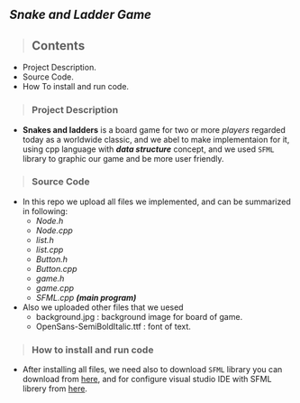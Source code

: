 ## *Snake and Ladder Game*
> ## Contents
* Project Description.
* Source Code.
* How To install and run code.

> ### Project Description
 * **Snakes and ladders** is a board game for two or more _players_ regarded today as a worldwide classic, and we abel to make implementaion for it, using cpp      language with **_data structure_** concept, and we used `SFML` library to graphic our game and be more user friendly.
> ### Source Code
  * In this repo we upload all files we implemented, and can be summarized in following:
     * _Node.h_
     * _Node.cpp_
     * _list.h_
     * _list.cpp_
     * _Button.h_
     * _Button.cpp_
     * _game.h_
     * _game.cpp_
     * _SFML.cpp_ **_(main program)_**
  * Also we uploaded other files that we uesed
     * background.jpg : background image for board of game.
     * OpenSans-SemiBoldItalic.ttf : font of text.
> ### How to install and run code
  * After installing all files, we need also to download `SFML` library you can download from [here](https://www.sfml-dev.org/download.php), and for configure visual         studio IDE with SFML librery from [here](https://www.sfml-dev.org/tutorials/2.5/start-vc.php).
